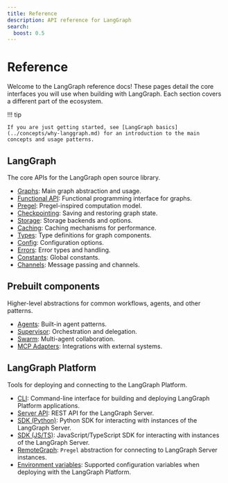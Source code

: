 ```yaml
---
title: Reference
description: API reference for LangGraph
search:
  boost: 0.5
---
```


<style>
.md-sidebar {
  display: block !important;
}
</style>

# Reference

Welcome to the LangGraph reference docs! These pages detail the core interfaces you will use when building with LangGraph. Each section covers a different part of the ecosystem.

!!! tip

    If you are just getting started, see [LangGraph basics](../concepts/why-langgraph.md) for an introduction to the main concepts and usage patterns.


## LangGraph

The core APIs for the LangGraph open source library.

- [Graphs](graphs.md): Main graph abstraction and usage.
- [Functional API](func.md): Functional programming interface for graphs.
- [Pregel](pregel.md): Pregel-inspired computation model.
- [Checkpointing](checkpoints.md): Saving and restoring graph state.
- [Storage](store.md): Storage backends and options.
- [Caching](cache.md): Caching mechanisms for performance.
- [Types](types.md): Type definitions for graph components.
- [Config](config.md): Configuration options.
- [Errors](errors.md): Error types and handling.
- [Constants](constants.md): Global constants.
- [Channels](channels.md): Message passing and channels.

## Prebuilt components

Higher-level abstractions for common workflows, agents, and other patterns.

- [Agents](agents.md): Built-in agent patterns.
- [Supervisor](supervisor.md): Orchestration and delegation.
- [Swarm](swarm.md): Multi-agent collaboration.
- [MCP Adapters](mcp.md): Integrations with external systems.

## LangGraph Platform

Tools for deploying and connecting to the LangGraph Platform.

- [CLI](../cloud/reference/cli.md): Command-line interface for building and deploying LangGraph Platform applications.
- [Server API](../cloud/reference/api/api_ref.md): REST API for the LangGraph Server.
- [SDK (Python)](../cloud/reference/sdk/python_sdk_ref.md): Python SDK for interacting with instances of the LangGraph Server.
- [SDK (JS/TS)](../cloud/reference/sdk/js_ts_sdk_ref.md): JavaScript/TypeScript SDK for interacting with instances of the LangGraph Server.
- [RemoteGraph](remote_graph.md): `Pregel` abstraction for connecting to LangGraph Server instances.
- [Environment variables](../cloud/reference/env_var.md): Supported configuration variables when deploying with the LangGraph Platform.